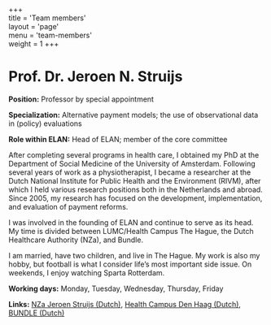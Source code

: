 +++  
title = 'Team members'  
layout = 'page'  
menu = 'team-members'  
weight = 1
+++ 

# Prof. Dr. Jeroen N. Struijs

**Position:** Professor by special appointment

**Specialization:** Alternative payment models; the use of observational data in (policy) evaluations

**Role within ELAN:** Head of ELAN; member of the core committee

After completing several programs in health care, I obtained my PhD at the Department of Social Medicine of the University of Amsterdam. Following several years of work as a physiotherapist, I became a researcher at the Dutch National Institute for Public Health and the Environment (RIVM), after which I held various research positions both in the Netherlands and abroad. Since 2005, my research has focused on the development, implementation, and evaluation of payment reforms.

I was involved in the founding of ELAN and continue to serve as its head. My time is divided between LUMC/Health Campus The Hague, the Dutch Healthcare Authority (NZa), and Bundle.

I am married, have two children, and live in The Hague. My work is also my hobby, but football is what I consider life’s most important side issue. On weekends, I enjoy watching Sparta Rotterdam.

**Working days:** Monday, Tuesday, Wednesday, Thursday, Friday

**Links:** <a href="https://www.nza.nl/over-de-nza/organisatie/management-p/jeroen-struijs">NZa Jeroen Struijs (Dutch)</a>, <a href="https://healthcampusdenhaag.nl/">Health Campus Den Haag (Dutch)</a>, <a href="https://healthcampusdenhaag.nl/nl/bundle/">BUNDLE (Dutch)</a>
